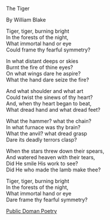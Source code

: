 
The Tiger


By William Blake

Tiger, tiger, burning bright<br>
In the forests of the night,<br>
What immortal hand or eye<br>
Could frame thy fearful symmetry?<br>

In what distant deeps or skies<br>
Burnt the fire of thine eyes?<br>
On what wings dare he aspire?<br>
What the hand dare seize the fire?<br>

And what shoulder and what art<br>
Could twist the sinews of thy heart?<br>
And, when thy heart began to beat,<br>
What dread hand and what dread feet?<br>

What the hammer? what the chain?<br>
In what furnace was thy brain?<br>
What the anvil? what dread grasp<br>
Dare its deadly terrors clasp?<br>

When the stars threw down their spears,<br>
And watered heaven with their tears,<br>
Did He smile His work to see?<br>
Did He who made the lamb make thee?<br>

Tiger, tiger, burning bright<br>
In the forests of the night,<br>
What immortal hand or eye<br>
Dare frame thy fearful symmetry?<br>
    
[Public Doman Poetry](http://www.public-domain-poetry.com/:-blake/tiger-9207)
